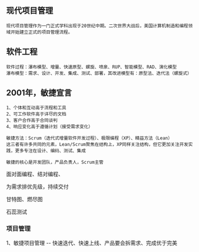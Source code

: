 
## 现代项目管理
    现代项目管理作为一门正式学科出现于20世纪中期。二次世界大战后，美国计算机制造和编程领域开始建立正式的项目管理流程。
   
## 软件工程
    软件过程：瀑布模型、增量、快速原型、螺旋、喷泉、RUP、智能模型、RAD、演化模型
    瀑布模型：需求、设计、开发、集成、测试、部署，其改进模型有：原型法、迭代法（螺旋式）

## 2001年，敏捷宣言
    1、个体和互动高于流程和工具
    2、可工作软件高于详尽的文档
    3、客户合作高于合同谈判
    4、响应变化高于遵循计划（接受需求变化）
    
    敏捷方法：Scrum（迭代式增量软件开发过程）、极限编程（XP）、精益方法（Lean）    
    这三者有许多共同的元素，Lean/Scrum聚焦在结构上，XP同样关注结构，但它更加关注开发实践，更多专注在设计、编码、测试、集成 

    敏捷的核心是开发团队，产品负责人，Scrum主管



面对面编程、结对编程、

为需求排优先级，持续交付

甘特图、燃尽图
 
石蕊测试

### 项目管理
1、敏捷项目管理 -- 快速迭代、快速上线、产品要会拆需求、完成优于完美
 
